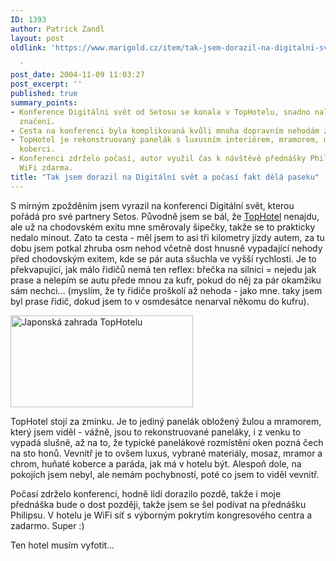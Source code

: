 ```yaml
---
ID: 1393
author: Patrick Zandl
layout: post
oldlink: 'https://www.marigold.cz/item/tak-jsem-dorazil-na-digitalni-svet-a-pocasi-fakt-dela-paseku

  '
post_date: 2004-11-09 11:03:27
post_excerpt: ''
published: true
summary_points:
- Konference Digitální svět od Setosu se konala v TopHotelu, snadno nalezitelném díky
  značení.
- Cesta na konferenci byla komplikovaná kvůli mnoha dopravním nehodám způsobeným břečkou.
- TopHotel je rekonstruovaný panelák s luxusním interiérem, mramorem, mosazí a huňatými
  koberci.
- Konferenci zdrželo počasí, autor využil čas k návštěvě přednášky Philipsu a chválí
  WiFi zdarma.
title: "Tak jsem dorazil na Digitální svět a počasí fakt dělá paseku"
---
```


<p>
S mírným zpožděním jsem vyrazil na konferenci Digitální svět, kterou pořádá pro své partnery Setos. Původně jsem se bál, že <a href="http://www.tophotel.cz">TopHotel</a> nenajdu, ale už na chodovském exitu mne směrovaly šipečky, takže se to prakticky nedalo minout. Zato ta cesta - měl jsem to asi tři kilometry jízdy autem, za tu dobu jsem potkal zhruba osm nehod včetně dost hnusně vypadající nehody před chodovským exitem, kde se pár auta sšuchla ve vyšší rychlosti. Je to překvapující, jak málo řidičů nemá ten reflex: břečka na silnici = nejedu jak prase a nelepím se autu přede mnou za kufr, pokud do něj za pár okamžiku sám nechci&#8230; (myslím, že ty řidiče proškolí až nehoda - jako mne. taky jsem byl prase řidič, dokud jsem to v osmdesátce nenarval někomu do kufru).</p>

<div class="rightbox"><img src="/wp-content/uploads/1/20041109-tophotel-japonskazahrada.jpg" alt="Japonská zahrada TopHotelu" width="292" height="147" /></div>
<p>
TopHotel stojí za zmínku. Je to jediný panelák obložený žulou a mramorem, který jsem viděl - vážně, jsou to rekonstruované paneláky, i z venku to vypadá slušně, až na to, že typické panelákové rozmístění oken pozná čech na sto honů. Vevnitř je to ovšem luxus, vybrané materiály, mosaz, mramor a chrom, huňaté koberce a paráda, jak má v hotelu být. Alespoň dole, na pokojích jsem nebyl, ale nemám pochybností, poté co jsem to viděl vevnitř. </p>

<p>
Počasí zdrželo konferenci, hodně lidí dorazilo pozdě, takže i moje přednáška bude o dost později, takže jsem se šel podívat na přednášku Philipsu. V hotelu je WiFi síť s výborným pokrytím kongresového centra a zadarmo. Super :)</p>

<p>
Ten hotel musím vyfotit&#8230;
</p>